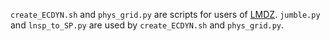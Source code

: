`create_ECDYN.sh` and `phys_grid.py` are scripts for users of
[LMDZ](https://lmdz.lmd.jussieu.fr/utilisateurs/utilisation-de-lmdz#autotoc-item-autotoc-8). `jumble.py`
and `lnsp_to_SP.py` are used by `create_ECDYN.sh` and `phys_grid.py`.
